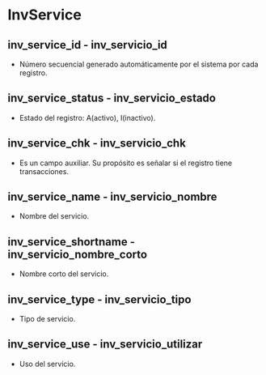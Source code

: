 # InvService


## inv_service_id - inv_servicio_id
* Número secuencial generado automáticamente por el sistema por cada registro. 

## inv_service_status - inv_servicio_estado
* Estado del registro: A(activo), I(inactivo).

## inv_service_chk - inv_servicio_chk
* Es un campo auxiliar. Su propósito es señalar si el registro tiene transacciones.

## inv_service_name - inv_servicio_nombre
* Nombre del servicio.

## inv_service_shortname - inv_servicio_nombre_corto
* Nombre corto del servicio.

## inv_service_type - inv_servicio_tipo
* Tipo de servicio.

## inv_service_use - inv_servicio_utilizar
* Uso del servicio.

